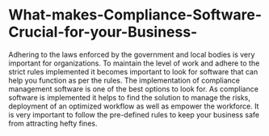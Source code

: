 # What-makes-Compliance-Software-Crucial-for-your-Business-
Adhering to the laws enforced by the government and local bodies is very important for organizations. To maintain the level of work and adhere to the strict rules implemented it becomes important to look for software that can help you function as per the rules.  The implementation of compliance management software is one of the best options to look for. As compliance software is implemented it helps to find the solution to manage the risks, deployment of an optimized workflow as well as empower the workforce. It is very important to follow the pre-defined rules to keep your business safe from attracting hefty fines. 
